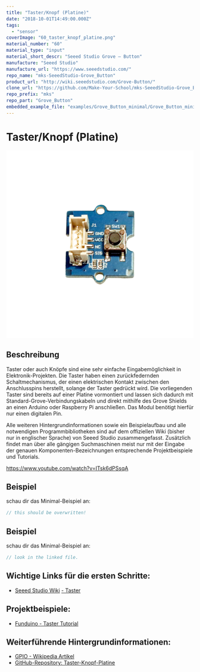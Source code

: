 ```yaml
---
title: "Taster/Knopf (Platine)"
date: "2018-10-01T14:49:00.000Z"
tags: 
  - "sensor"
coverImage: "60_taster_knopf_platine.png"
material_number: "60"
material_type: "input"
material_short_descr: "Seeed Studio Grove – Button"
manufacture: "Seeed Studio"
manufacture_url: "https://www.seeedstudio.com/"
repo_name: "mks-SeeedStudio-Grove_Button"
product_url: "http://wiki.seeedstudio.com/Grove-Button/"
clone_url: "https://github.com/Make-Your-School/mks-SeeedStudio-Grove_Button.git"
repo_prefix: "mks"
repo_part: "Grove_Button"
embedded_example_file: "examples/Grove_Button_minimal/Grove_Button_minimal.ino"
---
```



# Taster/Knopf (Platine)

![Taster/Knopf (Platine)](./60_taster_knopf_platine.png)

## Beschreibung
Taster oder auch Knöpfe sind eine sehr einfache Eingabemöglichkeit in Elektronik-Projekten. 
Die Taster haben einen zurückfedernden Schaltmechanismus, der einen elektrischen Kontakt zwischen den Anschlusspins herstellt, solange der Taster gedrückt wird. 
Die vorliegenden Taster sind bereits auf einer Platine vormontiert und lassen sich dadurch mit Standard-Grove-Verbindungskabeln und direkt mithilfe des Grove Shields an einen Arduino oder Raspberry Pi anschließen. 
Das Modul benötigt hierfür nur einen digitalen Pin.

Alle weiteren Hintergrundinformationen sowie ein Beispielaufbau und alle notwendigen Programmbibliotheken sind auf dem offiziellen Wiki (bisher nur in englischer Sprache) von Seeed Studio zusammengefasst. Zusätzlich findet man über alle gängigen Suchmaschinen meist nur mit der Eingabe der genauen Komponenten-Bezeichnungen entsprechende Projektbeispiele und Tutorials.



https://www.youtube.com/watch?v=ITsk6dPSsqA


## Beispiel

schau dir das Minimal-Beispiel an:

```c++:./examples/Endschalter_minimal/Endschalter_minimal.ino
// this should be overwritten!
```


## Beispiel

schau dir das Minimal-Beispiel an:

```c++:public/mks/parts/mks-SeeedStudio-Grove_Button/examples/Grove_Button_minimal/Grove_Button_minimal.ino
// look in the linked file.
```

<!-- infolist -->

## Wichtige Links für die ersten Schritte:

- [Seeed Studio Wiki](http://wiki.seeedstudio.com/Grove-Button/) [- Taster](http://wiki.seeedstudio.com/Grove-Button/)

## Projektbeispiele:

- [Funduino - Taster Tutorial](https://funduino.de/nr-5-taster-am-arduino)

## Weiterführende Hintergrundinformationen:

- [GPIO - Wikipedia Artikel](https://de.wikipedia.org/wiki/Allzweckeingabe/-ausgabe)
- [GitHub-Repository: Taster-Knopf-Platine](https://github.com/MakeYourSchool/60-Taster-Knopf-Platine)



